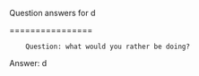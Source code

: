 Question answers for d
        
================

        Question: what would you rather be doing?
Answer: d
